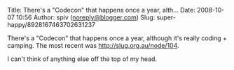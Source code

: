 Title: There's a "Codecon" that happens once a year, alth...
Date: 2008-10-07 10:56
Author: spiv (noreply@blogger.com)
Slug: super-happy/8928167463702631237

There's a "Codecon" that happens once a year, although it's really
coding + camping. The most recent was <http://slug.org.au/node/104>.  
  
I can't think of anything else off the top of my head.

